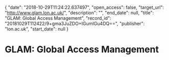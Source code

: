{
  "date": "2018-10-29T11:24:22.637497", 
  "open_access": false, 
  "target_url": "http://www.glam.lon.ac.uk/", 
  "description": "", 
  "end_date": null, 
  "title": "GLAM: Global Access Management", 
  "record_id": "20181029T112422/9+gma3JuZDO+IGumIGu4DQ==", 
  "publisher": "lon.ac.uk", 
  "start_date": null
}

# GLAM: Global Access Management

